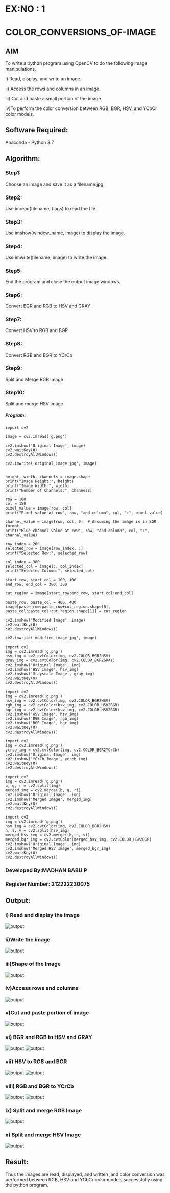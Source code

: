 # EX:NO : 1
# COLOR_CONVERSIONS_OF-IMAGE
## AIM
To write a python program using OpenCV to do the following image manipulations.

i) Read, display, and write an image.

ii) Access the rows and columns in an image.

iii) Cut and paste a small portion of the image.

iv)To perform the color conversion between RGB, BGR, HSV, and YCbCr color models.


## Software Required:
Anaconda - Python 3.7
## Algorithm:
### Step1:
Choose an image and save it as a filename.jpg ,
### Step2:
Use imread(filename, flags) to read the file.
### Step3:
Use imshow(window_name, image) to display the image.
### Step4:
Use imwrite(filename, image) to write the image.
### Step5:
End the program and close the output image windows.
### Step6:
Convert BGR and RGB to HSV and GRAY
### Step7:
Convert HSV to RGB and BGR
### Step8:
Convert RGB and BGR to YCrCb
### Step9:
Split and Merge RGB Image
### Step10:
Split and merge HSV Image

##### Program:
```
import cv2

image = cv2.imread('g.png')

cv2.imshow('Original Image', image)
cv2.waitKey(0)
cv2.destroyAllWindows()

cv2.imwrite('original_image.jpg', image)


height, width, channels = image.shape
print("Image Height:", height)
print("Image Width:", width)
print("Number of Channels:", channels)

row = 100
col = 150
pixel_value = image[row, col]
print("Pixel value at row", row, "and column", col, ":", pixel_value)

channel_value = image[row, col, 0]  # Assuming the image is in BGR format
print("Blue channel value at row", row, "and column", col, ":", channel_value)

row_index = 200
selected_row = image[row_index, :]
print("Selected Row:", selected_row)

col_index = 300
selected_col = image[:, col_index]
print("Selected Column:", selected_col)

start_row, start_col = 100, 100
end_row, end_col = 300, 300

cut_region = image[start_row:end_row, start_col:end_col]

paste_row, paste_col = 400, 400
image[paste_row:paste_row+cut_region.shape[0], paste_col:paste_col+cut_region.shape[1]] = cut_region

cv2.imshow('Modified Image', image)
cv2.waitKey(0)
cv2.destroyAllWindows()

cv2.imwrite('modified_image.jpg', image)

import cv2
img = cv2.imread('g.png')
hsv_img = cv2.cvtColor(img, cv2.COLOR_BGR2HSV)
gray_img = cv2.cvtColor(img, cv2.COLOR_BGR2GRAY)
cv2.imshow('Original Image', img)
cv2.imshow('HSV Image', hsv_img)
cv2.imshow('Grayscale Image', gray_img)
cv2.waitKey(0)
cv2.destroyAllWindows()

import cv2
img = cv2.imread('g.png')
hsv_img = cv2.cvtColor(img, cv2.COLOR_BGR2HSV)
rgb_img = cv2.cvtColor(hsv_img, cv2.COLOR_HSV2RGB)
bgr_img = cv2.cvtColor(hsv_img, cv2.COLOR_HSV2BGR)
cv2.imshow('HSV Image', hsv_img)
cv2.imshow('RGB Image', rgb_img)
cv2.imshow('BGR Image', bgr_img)
cv2.waitKey(0)
cv2.destroyAllWindows()

import cv2
img = cv2.imread('g.png')
ycrcb_img = cv2.cvtColor(img, cv2.COLOR_BGR2YCrCb)
cv2.imshow('Original Image', img)
cv2.imshow('YCrCb Image', ycrcb_img)
cv2.waitKey(0)
cv2.destroyAllWindows()

import cv2
img = cv2.imread('g.png')
b, g, r = cv2.split(img)
merged_img = cv2.merge((b, g, r))
cv2.imshow('Original Image', img)
cv2.imshow('Merged Image', merged_img)
cv2.waitKey(0)
cv2.destroyAllWindows()

import cv2
img = cv2.imread('g.png')
hsv_img = cv2.cvtColor(img, cv2.COLOR_BGR2HSV)
h, s, v = cv2.split(hsv_img)
merged_hsv_img = cv2.merge((h, s, v))
merged_bgr_img = cv2.cvtColor(merged_hsv_img, cv2.COLOR_HSV2BGR)
cv2.imshow('Original Image', img)
cv2.imshow('Merged HSV Image', merged_bgr_img)
cv2.waitKey(0)
cv2.destroyAllWindows()

```
### Developed By:MADHAN BABU P
### Register Number: 212222230075


## Output:

### i) Read and display the image

![output](./a.png)


### ii)Write the image

![output](./1.png)


### iii)Shape of the Image

![output](./f.png)


### iv)Access rows and columns
![output](./g.png)


### v)Cut and paste portion of image
![output](./h.png)


### vi) BGR and RGB to HSV and GRAY
![output](./d.png)
![output](./c.png)


### vii) HSV to RGB and BGR
![output](./b.png)
![output](./2.png)


### viii) RGB and BGR to YCrCb
![output](./b.png)
![output](./e.png)



### ix) Split and merge RGB Image

![output](./2.png)

### x) Split and merge HSV Image
![output](./3.png)





## Result:
Thus the images are read, displayed, and written ,and color conversion was performed between RGB, HSV and YCbCr color models successfully using the python program.







